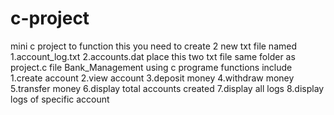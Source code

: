 # c-project
mini c project 
to function this you need to create 2 new txt file named 
1.account_log.txt
2.accounts.dat
place this two txt file same folder as project.c file
Bank_Management using c programe 
functions include
1.create account
2.view account
3.deposit money
4.withdraw money
5.transfer money
6.display total accounts created
7.display all logs
8.display logs of specific account
